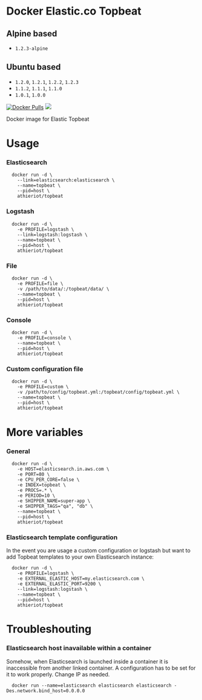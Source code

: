 # Docker Elastic.co Topbeat

## Alpine based

- ```1.2.3-alpine```

## Ubuntu based

- ```1.2.0```, ```1.2.1```, ```1.2.2```, ```1.2.3```
- ```1.1.2```, ```1.1.1```, ```1.1.0```
- ```1.0.1```, ```1.0.0```

[![Docker Pulls](https://img.shields.io/docker/pulls/athieriot/topbeat.svg)]() [![](https://badge.imagelayers.io/athieriot/topbeat:1.1.0.svg)](https://imagelayers.io/?images=athieriot/topbeat:1.1.0 'Get your own badge on imagelayers.io')

Docker image for Elastic Topbeat

# Usage

### Elasticsearch

      docker run -d \
        --link=elasticsearch:elasticsearch \
        --name=topbeat \
        --pid=host \
        athieriot/topbeat
      
### Logstash

      docker run -d \
        -e PROFILE=logstash \
        --link=logstash:logstash \
        --name=topbeat \
        --pid=host \
        athieriot/topbeat

### File

      docker run -d \
        -e PROFILE=file \
        -v /path/to/data/:/topbeat/data/ \
        --name=topbeat \
        --pid=host \
        athieriot/topbeat

### Console

      docker run -d \
        -e PROFILE=console \
        --name=topbeat \
        --pid=host \
        athieriot/topbeat

### Custom configuration file

      docker run -d \
        -e PROFILE=custom \
        -v /path/to/config/topbeat.yml:/topbeat/config/topbeat.yml \
        --name=topbeat \
        --pid=host \
        athieriot/topbeat

# More variables

### General

      docker run -d \
        -e HOST=elasticsearch.in.aws.com \
        -e PORT=80 \
        -e CPU_PER_CORE=false \
        -e INDEX=topbeat \
        -e PROCS=.* \
        -e PERIOD=10 \
        -e SHIPPER_NAME=super-app \
        -e SHIPPER_TAGS="qa", "db" \
        --name=topbeat \
        --pid=host \
        athieriot/topbeat

### Elasticsearch template configuration

In the event you are usage a custom configuration or logstash but want to add Topbeat templates to your own Elasticsearch instance:

      docker run -d \
        -e PROFILE=logstash \
        -e EXTERNAL_ELASTIC_HOST=my.elasticsearch.com \
        -e EXTERNAL_ELASTIC_PORT=9200 \
        --link=logstash:logstash \
        --name=topbeat \
        --pid=host \
        athieriot/topbeat

# Troubleshouting

### Elasticsearch host inavailable within a container

Somehow, when Elasticsearch is launched inside a container it is inaccessible from another linked container.
A configuration has to be set for it to work properly. Change IP as needed.

      docker run --name=elasticsearch elasticsearch elasticsearch -Des.network.bind_host=0.0.0.0
